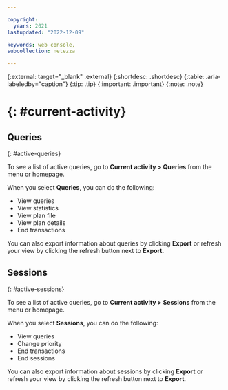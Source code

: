 ```yaml
---

copyright:
  years: 2021
lastupdated: "2022-12-09"

keywords: web console, 
subcollection: netezza

---
```


{:external: target="_blank" .external}
{:shortdesc: .shortdesc}
{:table: .aria-labeledby="caption"}
{:tip: .tip}
{:important: .important}
{:note: .note}

# {: #current-activity}

## Queries
{: #active-queries}

To see a list of active queries, go to **Current activity > Queries** from the menu or homepage.

When you select **Queries**, you can do the following:
- View queries
- View statistics
- View plan file
- View plan details
- End transactions

You can also export information about queries by clicking **Export** or refresh your view by clicking the refresh button next to **Export**.


## Sessions
{: #active-sessions}

To see a list of active queries, go to **Current activity > Sessions** from the menu or homepage.

When you select **Sessions**, you can do the following:
- View queries
- Change priority
- End transactions
- End sessions

You can also export information about sessions by clicking **Export** or refresh your view by clicking the refresh button next to **Export**.
